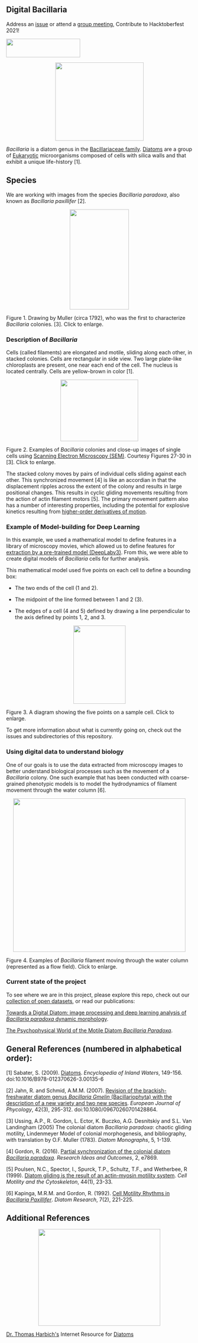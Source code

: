 ## Digital Bacillaria
Address an [issue](https://github.com/devoworm/Digital-Bacillaria/issues) or attend a [group meeting](https://devoworm.weebly.com/schedulejoin.html), Contribute to Hacktoberfest 2021!   

<IMG width="200" height="50" SRC = "https://github.com/devoworm/Digital-Bacillaria/blob/master/Hacktoberfest/hf_logo.png">

<p align="center">
  <img width="239" height="211" src="https://user-images.githubusercontent.com/19001437/57882552-960c8900-77e9-11e9-9f10-9ab687f6391e.jpg"><BR>
</p>

_Bacillaria_ is a diatom genus in the [Bacillariaceae family](http://tolweb.org/Bacillariaceae/125684). [Diatoms](http://tolweb.org/Diatoms/) are a group of [Eukaryotic](https://en.wikipedia.org/wiki/Eukaryote) microorganisms composed of cells with silica walls and that exhibit a unique life-history [1].

## Species
We are working with images from the species _Bacillaria paradoxa_, also known as _Bacillaria paxillifer_ [2].

<p align="center">
  <img width="160" height="270" src="https://user-images.githubusercontent.com/19001437/58395892-f2ed1800-800f-11e9-9a64-4cd517ea57ac.png"><BR>
</p>
  
Figure 1. Drawing by Muller (circa 1792), who was the first to characterize _Bacillaria_ colonies. [3]. Click to enlarge.  

### Description of _Bacillaria_
Cells (called filaments) are elongated and motile, sliding along each other, in stacked colonies. Cells are rectangular in side view. Two large plate-like chloroplasts are present, one near each end of the cell. The nucleus is located centrally. Cells are yellow-brown in color [1]. 

<p align="center">
  <img width="210" height="166" src="https://user-images.githubusercontent.com/19001437/58396330-ca661d80-8011-11e9-80fe-e0f9fde60dc1.png"><BR>
</p>

Figure 2. Examples of _Bacillaria_ colonies and close-up images of single cells using [Scanning Electron Microscopy (SEM)](https://en.wikipedia.org/wiki/Scanning_electron_microscope). Courtesy Figures 27-30 in [3]. Click to enlarge.  

The stacked colony moves by pairs of individual cells sliding against each other. This synchronized movement [4] is like an accordian in that the displacement ripples across the extent of the colony and results in large positional changes. This results in cyclic gliding movements resulting from the action of actin filament motors [5]. The primary movement pattern also has a number of interesting properties, including the potential for explosive kinetics resulting from [higher-order derivatives of motion](https://en.wikipedia.org/wiki/Jerk_(physics)#Higher_derivatives).


### Example of Model-building for Deep Learning
In this example, we used a mathematical model to define features in a library of microscopy movies, which allowed us to define features for [extraction by a pre-trained model (DeepLabv3)](https://github.com/devoworm/Digital-Bacillaria/blob/master/Tutorials/TensorFlow-using-DeepLab.md). From this, we were able to create digital models of _Bacillaria_ cells for further analysis.

This mathematical model used five points on each cell to define a bounding box:

* The two ends of the cell (1 and 2).

* The midpoint of the line formed between 1 and 2 (3).

* The edges of a cell (4 and 5) defined by drawing a line perpendicular to the axis defined by points 1, 2, and 3.

<p align="center">
  <img width="141" height="211" src="https://user-images.githubusercontent.com/19001437/60073556-66a14400-96e6-11e9-913d-188015b3f8f1.jpg"><BR>
</p>
  
Figure 3. A diagram showing the five points on a sample cell. Click to enlarge.
  

To get more information about what is currently going on, check out the issues and subdirectories of this repository.

### Using digital data to understand biology
One of our goals is to use the data extracted from microscopy images to better understand biological processes such as the movement of a _Bacillaria_ colony. One such example that has been conducted with coarse-grained phenotypic models is to model the hydrodynamics of filament movement through the water column [6].

<p align="center">
  <img width="466" height="414" src="https://user-images.githubusercontent.com/19001437/58767418-47345280-8550-11e9-987c-9e302567e55c.png"><BR>
</p>
  
Figure 4. Examples of _Bacillaria_ filament moving through the water column (represented as a flow field). Click to enlarge. 
  
### Current state of the project

To see where we are in this project, please explore this repo, check out our [collection of open datasets](https://github.com/devoworm/Digital-Bacillaria/tree/master/Public%20Data), or read our publications:

[Towards a Digital Diatom: image processing and deep learning analysis of _Bacillaria paradoxa_ dynamic morphology](https://www.biorxiv.org/content/10.1101/2019.12.21.885897v2).   

[The Psychophysical World of the Motile Diatom _Bacillaria Paradoxa_](https://vixra.org/abs/2204.0082).   

## General References (numbered in alphabetical order):
[1] Sabater, S. (2009). [Diatoms](https://www.sciencedirect.com/science/article/pii/B9780123706263001356). _Encyclopedia of Inland Waters_, 149-156. doi:10.1016/B978-012370626-3.00135-6

[2] Jahn, R. and Schmid, A.M.M. (2007). [Revision of the brackish-freshwater diatom genus _Bacillaria Gmelin_ (Bacillariophyta) 
with the description of a new variety and two new species](https://www.researchgate.net/publication/249026177_Revision_of_the_brackish-freshwater_diatom_genus_Bacillaria_Gmelin_Bacillariophyta_with_the_description_of_a_new_variety_and_two_new_species). _European Journal of Phycology_, 42(3), 295-312. doi:10.1080/09670260701428864.

[3] Ussing, A.P., R. Gordon, L. Ector, K. Buczko, A.G. Desnitskiy and S.L. Van Landingham (2005) The colonial diatom _Bacillaria 
paradoxa_: chaotic gliding motility, Lindenmeyer Model of colonial morphogenesis, and bibliography, with translation by O.F. 
Muller (1783). _Diatom Monographs_, 5, 1-139.

[4] Gordon, R. (2016). [Partial synchronization of the colonial diatom _Bacillaria paradoxa_](https://riojournal.com/article/7869/). _Research Ideas and Outcomes_, 2, e7869.

[5] Poulsen, N.C., Spector, I., Spurck, T.P., Schultz, T.F., and Wetherbee, R (1999). [Diatom gliding is the result of an actin-myosin motility system](https://www.ncbi.nlm.nih.gov/pubmed/10470016). _Cell Motility and the Cytoskeleton_, 44(1), 23-33.

[6] Kapinga, M.R.M. and Gordon, R. (1992). [Cell Motility Rhythms in _Bacillaria Paxillifer_](https://www.tandfonline.com/doi/abs/10.1080/0269249X.1992.9705215). _Diatom Research_, 7(2), 221-225.

## Additional References

<p align="center">
  <img width="330" height="261" src="https://user-images.githubusercontent.com/19001437/60072607-a1ee4380-96e3-11e9-9187-77a4c69d8f4a.png"><BR>
</p>
  
[Dr. Thomas Harbich's](https://diatoms.de/en/site-notice) Internet Resource for [Diatoms](https://diatoms.de/en/)
